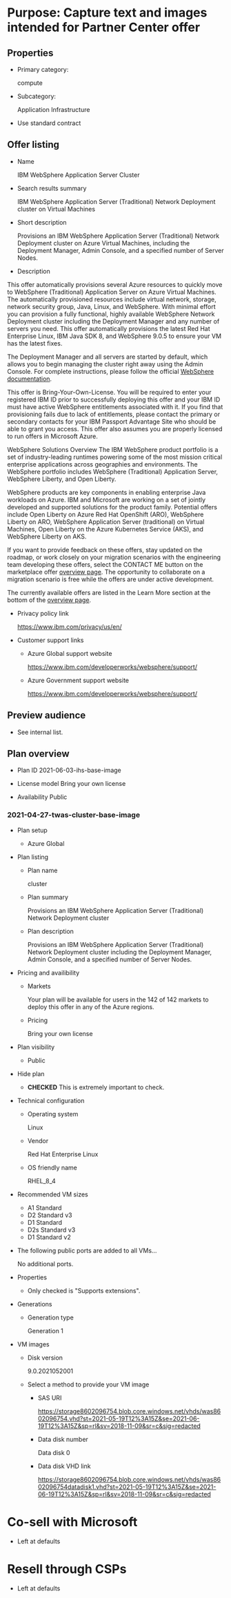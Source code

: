 <!-- Copyright (c) Microsoft Corporation. -->
<!-- Copyright (c) IBM Corporation. -->

# Purpose: Capture text and images intended for Partner Center offer

## Properties

* Primary category: 

  compute

* Subcategory: 

  Application Infrastructure

* Use standard contract

## Offer listing

* Name

  IBM WebSphere Application Server Cluster
  
* Search results summary

  IBM WebSphere Application Server (Traditional) Network Deployment cluster on Virtual Machines
  
* Short description

  Provisions an IBM WebSphere Application Server (Traditional) Network Deployment cluster on Azure Virtual Machines, including the Deployment Manager, Admin Console, and a specified number of Server Nodes.
  
* Description

This offer automatically provisions several Azure resources to quickly move to WebSphere (Traditional) Application Server on Azure Virtual Machines. The automatically provisioned resources include virtual network, storage, network security group, Java, Linux, and WebSphere. With minimal effort you can provision a fully functional, highly available WebSphere Network Deployment cluster including the Deployment Manager and any number of servers you need. This offer automatically provisions the latest Red Hat Enterprise Linux, IBM Java SDK 8, and WebSphere 9.0.5 to ensure your VM has the latest fixes.


The Deployment Manager and all servers are started by default, which allows you to begin managing the cluster right away using the Admin Console. For complete instructions, please follow the official [WebSphere documentation](https://www.ibm.com/docs/was-nd/9.0.5).

This offer is Bring-Your-Own-License. You will be required to enter your registered IBM ID prior to successfully deploying this offer and your IBM ID must have active WebSphere entitlements associated with it. If you find that provisioning fails due to lack of entitlements, please contact the primary or secondary contacts for your IBM Passport Advantage Site who should be able to grant you access. This offer also assumes you are properly licensed to run offers in Microsoft Azure.

WebSphere Solutions Overview
The IBM WebSphere product portfolio is a set of industry-leading runtimes powering some of the most mission critical enterprise applications across geographies and environments. The WebSphere portfolio includes WebSphere (Traditional) Application Server, WebSphere Liberty, and Open Liberty.

WebSphere products are key components in enabling enterprise Java workloads on Azure. IBM and Microsoft are working on a set of jointly developed and supported solutions for the product family. Potential offers include Open Liberty on Azure Red Hat OpenShift (ARO), WebSphere Liberty on ARO, WebSphere Application Server (traditional) on Virtual Machines, Open Liberty on the Azure Kubernetes Service (AKS), and WebSphere Liberty on AKS.

If you want to provide feedback on these offers, stay updated on the roadmap, or work closely on your migration scenarios with the engineering team developing these offers, select the CONTACT ME button on the marketplace offer [overview page](https://aka.ms/websphere-on-azure). The opportunity to collaborate on a migration scenario is free while the offers are under active development.

The currently available offers are listed in the Learn More section at the bottom of the [overview page](https://aka.ms/websphere-on-azure).
* Privacy policy link

  https://www.ibm.com/privacy/us/en/
  
* Customer support links

  * Azure Global support website
  
    https://www.ibm.com/developerworks/websphere/support/
    
  * Azure Government support website
  
    https://www.ibm.com/developerworks/websphere/support/
    
## Preview audience

* See internal list.

## Plan overview

* Plan ID 2021-06-03-ihs-base-image

* License model Bring your own license

* Availability Public

### 2021-04-27-twas-cluster-base-image

* Plan setup

  * Azure Global
  
* Plan listing

  * Plan name

    cluster

  * Plan summary

    Provisions an IBM WebSphere Application Server (Traditional) Network Deployment cluster

  * Plan description

    Provisions an IBM WebSphere Application Server (Traditional) Network Deployment cluster including the Deployment Manager, Admin Console, and a specified number of Server Nodes.
  
* Pricing and availibility

  * Markets
  
    Your plan will be available for users in the 142 of 142 markets to deploy this offer in any of the Azure regions.

  * Pricing
  
    Bring your own license
    
* Plan visibility

  * Public
  
* Hide plan

  * **CHECKED** This is extremely important to check.
  
* Technical configuration

   * Operating system
   
      Linux

   * Vendor
   
      Red Hat Enterprise Linux
      
   * OS friendly name
   
      RHEL_8_4
      
* Recommended VM sizes

   * A1 Standard
   * D2 Standard v3
   * D1 Standard
   * D2s Standard v3
   * D1 Standard v2
   
* The following public ports are added to all VMs...

   No additional ports.
   
* Properties

   * Only checked is "Supports extensions".
   
* Generations

   * Generation type
   
      Generation 1
      
* VM images

   * Disk version
   
      9.0.2021052001

   * Select a method to provide your VM image

      * SAS URI

         https://storage8602096754.blob.core.windows.net/vhds/was8602096754.vhd?st=2021-05-19T12%3A15Z&se=2021-06-19T12%3A15Z&sp=rl&sv=2018-11-09&sr=c&sig=redacted


      * Data disk number

         Data disk 0

      * Data disk VHD link

         https://storage8602096754.blob.core.windows.net/vhds/was8602096754datadisk1.vhd?st=2021-05-19T12%3A15Z&se=2021-06-19T12%3A15Z&sp=rl&sv=2018-11-09&sr=c&sig=redacted

# Co-sell with Microsoft

* Left at defaults

# Resell through CSPs

* Left at defaults
